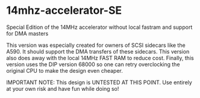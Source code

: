 # 14mhz-accelerator-SE
Special Edition of the 14MHz accelerator without local fastram and support for DMA masters

This version was especially created for owners of SCSI sidecars like the A590. 
It should support the DMA transfers of these sidecars.
This version also does away with the local 14MHz FAST RAM to reduce cost. 
Finally, this version uses the DIP version 68000 so one can retry overclocking the original CPU to make the design even cheaper.

IMPORTANT NOTE:
This design is UNTESTED AT THIS POINT. Use entirely at your own risk and have fun while doing so!
